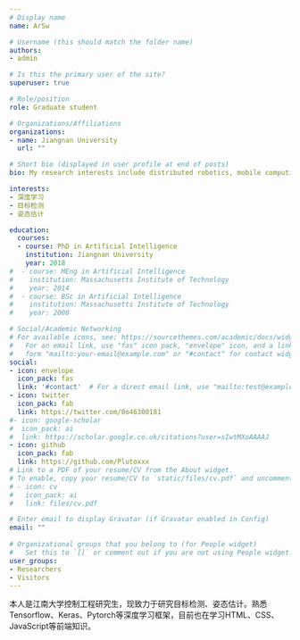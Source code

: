 ```yaml
---
# Display name
name: ArSw

# Username (this should match the folder name)
authors:
- admin

# Is this the primary user of the site?
superuser: true

# Role/position
role: Graduate student

# Organizations/Affiliations
organizations:
- name: Jiangnan University
  url: ""

# Short bio (displayed in user profile at end of posts)
bio: My research interests include distributed robotics, mobile computing and programmable matter.

interests:
- 深度学习
- 目标检测
- 姿态估计

education:
  courses:
  - course: PhD in Artificial Intelligence
    institution: Jiangnan University
    year: 2018
#  - course: MEng in Artificial Intelligence
#    institution: Massachusetts Institute of Technology
#    year: 2014
#  - course: BSc in Artificial Intelligence
#    institution: Massachusetts Institute of Technology
#    year: 2008

# Social/Academic Networking
# For available icons, see: https://sourcethemes.com/academic/docs/widgets/#icons
#   For an email link, use "fas" icon pack, "envelope" icon, and a link in the
#   form "mailto:your-email@example.com" or "#contact" for contact widget.
social:
- icon: envelope
  icon_pack: fas
  link: '#contact'  # For a direct email link, use "mailto:test@example.org".
- icon: twitter
  icon_pack: fab
  link: https://twitter.com/0o46300181
#- icon: google-scholar
#  icon_pack: ai
#  link: https://scholar.google.co.uk/citations?user=sIwtMXoAAAAJ
- icon: github
  icon_pack: fab
  link: https://github.com/Plutoxxx
# Link to a PDF of your resume/CV from the About widget.
# To enable, copy your resume/CV to `static/files/cv.pdf` and uncomment the lines below.  
# - icon: cv
#   icon_pack: ai
#   link: files/cv.pdf

# Enter email to display Gravatar (if Gravatar enabled in Config)
email: ""
  
# Organizational groups that you belong to (for People widget)
#   Set this to `[]` or comment out if you are not using People widget.  
user_groups:
- Researchers
- Visitors
---
```


本人是江南大学控制工程研究生，现致力于研究目标检测、姿态估计。熟悉Tensorflow、Keras、Pytorch等深度学习框架，目前也在学习HTML、CSS、JavaScript等前端知识。

